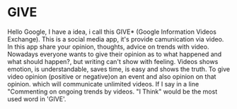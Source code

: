 # GIVE
Hello Google, I have a idea, i call this GIVE* (Google Information Videos Exchange). This is a social media app, it's provide camunication via video. In this app share your opinion, thoughts, advice on trends with video.  Nowadays everyone wants to give their opinion as to what happened and what should happen?, but writing can't show with feeling.  Videos shows emotion, is understandable, saves time, is easy and shows the truth.   To give video opinion (positive or negative)on an event and also opinion on that opinion. which will communicate unlimited videos.  If I say in a line "Commenting on ongoing trends by videos.  "I Think" would be the most used word in 'GIVE'.   
